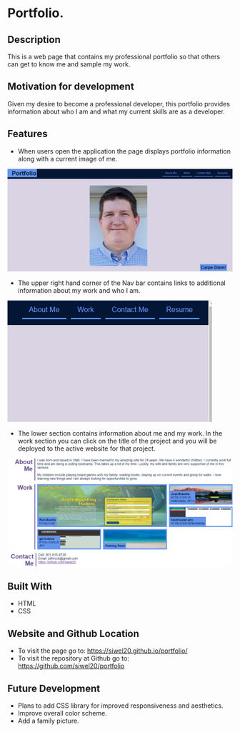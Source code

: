 # Portfolio.

## Description
This is a web page that contains my professional portfolio so that others can get to know me and sample my work. 

## Motivation for development 
Given my desire to become a professional developer, this portfolio provides information about who I am and what my current skills are as a developer. 

## Features
* When users open the application the page displays portfolio information along with a current image of me. 

![page-open](./assets/images/readme/page-open.PNG)

* The upper right hand corner of the Nav bar contains links to additional information about my work and who I am. 

![nav-links](./assets/images/readme/nav-links.PNG)

* The lower section contains information about me and my work. In the work section you can click on the title of the project and you will be deployed to the active website for that project. 

![info-section](./assets/images/readme/info-section.PNG)

## Built With
* HTML
* CSS

## Website and Github Location
* To visit the page go to: https://siwel20.github.io/portfolio/
* To visit the repository at Github go to: https://github.com/siwel20/portfolio

## Future Development
* Plans to add CSS library for improved responsiveness and aesthetics. 
* Improve overall color scheme.
* Add a family picture. 
